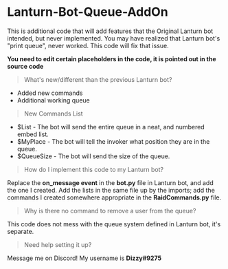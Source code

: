 # Lanturn-Bot-Queue-AddOn
This is additional code that will add features that the Original Lanturn bot intended, but never implemented.
You may have realized that Lanturn bot's "print queue", never worked. This code will fix that issue.

**You need to edit certain placeholders in the code, it is pointed out in the source code**

>What's new/different than the previous Lanturn bot?
* Added new commands
* Additional working queue

>New Commands List
* $List - The bot will send the entire queue in a neat, and numbered embed list.
* $MyPlace - The bot will tell the invoker what position they are in the queue.
* $QueueSize - The bot will send the size of the queue.

>How do I implement this code to my Lanturn bot?

Replace the **on_message event** in the **bot.py** file in Lanturn bot, and add the one I created.
Add the lists in the same file up by the imports; add the commands I created somewhere appropriate in the **RaidCommands.py** file.

>Why is there no command to remove a user from the queue?

This code does not mess with the queue system defined in Lanturn bot, it's separate.

>Need help setting it up?

Message me on Discord! My username is **Dizzy#9275**


